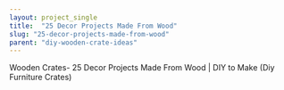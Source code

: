 ```yaml
---
layout: project_single
title:  "25 Decor Projects Made From Wood"
slug: "25-decor-projects-made-from-wood"
parent: "diy-wooden-crate-ideas"
---
```

Wooden Crates- 25 Decor Projects Made From Wood | DIY to Make (Diy Furniture Crates)